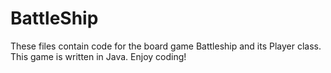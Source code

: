 # BattleShip
These files contain code for the board game Battleship and its Player class.
This game is written in Java.
Enjoy coding!
